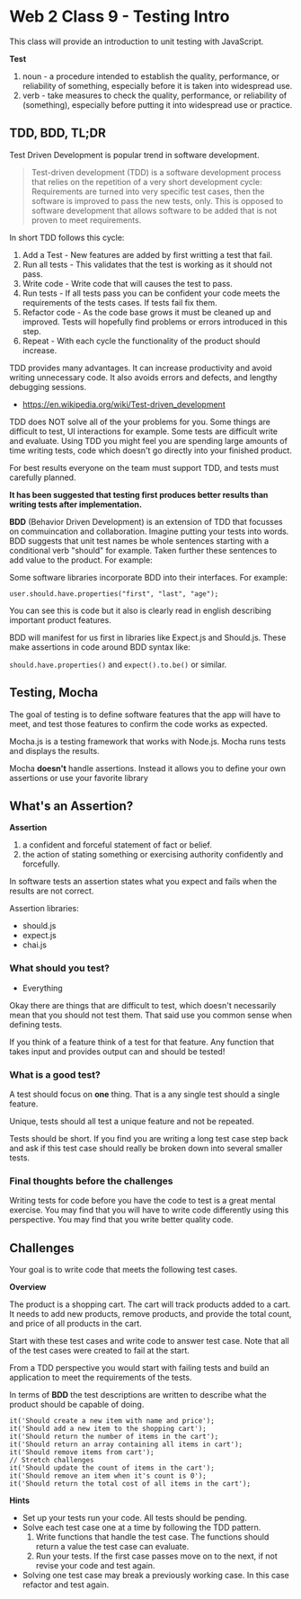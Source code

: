 # Web 2 Class 9 - Testing Intro

This class will provide an introduction to unit testing with JavaScript.

**Test**

1. noun - a procedure intended to establish the quality, performance, or reliability 
of something, especially before it is taken into widespread use.
2. verb - take measures to check the quality, performance, or reliability of 
(something), especially before putting it into widespread use or practice.

## TDD, BDD, TL;DR

Test Driven Development is popular trend in software development.

> Test-driven development (TDD) is a software development process that 
> relies on the repetition of a very short development cycle: Requirements 
> are turned into very specific test cases, then the software is improved 
> to pass the new tests, only. This is opposed to software development that 
> allows software to be added that is not proven to meet requirements.

In short TDD follows this cycle: 

1. Add a Test - New features are added by first writting a test that fail. 
2. Run all tests - This validates that the test is working as it should not pass. 
3. Write code - Write code that will causes the test to pass. 
4. Run tests - If all tests pass you can be confident your code meets the 
requirements of the tests cases. If tests fail fix them. 
5. Refactor code - As the code base grows it must be cleaned up and improved. 
Tests will hopefully find problems or errors introduced in this step. 
6. Repeat - With each cycle the functionality of the product should increase. 

TDD provides many advantages. It can increase productivity and avoid writing 
unnecessary code. It also avoids errors and defects, and lengthy debugging 
sessions.

- https://en.wikipedia.org/wiki/Test-driven_development

TDD does NOT solve all of the your problems for you. Some things are 
difficult to test, UI interactions for example. Some tests are difficult 
write and evaluate. Using TDD you might feel you are spending large amounts 
of time writing tests, code which doesn't go directly into your finished 
product. 

For best results everyone on the team must support TDD, and tests must 
carefully planned. 

**It has been suggested that testing first produces better results than 
writing tests after implementation.**

**BDD** (Behavior Driven Development) is an extension of TDD that focusses 
on commuincation and collaboration. Imagine putting your tests into words. 
BDD suggests that unit test names be whole sentences starting with a 
conditional verb "should" for example. Taken further these sentences 
to add value to the product. For example:

Some software libraries incorporate BDD into their interfaces. For example:

`user.should.have.properties("first", "last", "age");`

You can see this is code but it also is clearly read in english describing 
important product features. 

BDD will manifest for us first in libraries like Expect.js and Should.js. 
These make assertions in code around BDD syntax like: 

`should.have.properties()` and `expect().to.be()` or similar. 

## Testing, Mocha

The goal of testing is to define software features that the app will have to
meet, and test those features to confirm the code works as expected. 

Mocha.js is a testing framework that works with Node.js. Mocha runs tests
and displays the results. 

Mocha **doesn't** handle assertions. Instead it allows you to define your 
own assertions or use your favorite library

## What's an Assertion?

**Assertion**
1. a confident and forceful statement of fact or belief.
2. the action of stating something or exercising authority confidently and forcefully.

In software tests an assertion states what you expect and fails when the 
results are not correct. 

Assertion libraries: 

- should.js
- expect.js
- chai.js

### What should you test?

- Everything

Okay there are things that are difficult to test, which doesn't necessarily mean 
that you should not test them. That said use you common sense when defining 
tests. 

If you think of a feature think of a test for that feature. Any function that 
takes input and provides output can and should be tested!

### What is a good test?  

A test should focus on **one** thing. That is a any single test should a single 
feature.

Unique, tests should all test a unique feature and not be repeated. 

Tests should be short. If you find you are writing a long test case step back and
ask if this test case should really be broken down into several smaller tests. 

### Final thoughts before the challenges 

Writing tests for code before you have the code to test is a great mental exercise. 
You may find that you will have to write code differently using this perspective. 
You may find that you write better quality code. 

## Challenges

Your goal is to write code that meets the following test cases. 

**Overview**

The product is a shopping cart. The cart will track products added to a cart. 
It needs to add new products, remove products, and provide the total count, 
and price of all products in the cart. 

Start with these test cases and write code to answer test case. Note that all of 
the test cases were created to fail at the start. 

From a TDD perspective you would start with failing tests and build an application 
to meet the requirements of the tests. 

In terms of **BDD** the test descriptions are written to describe what the product
should be capable of doing. 

```
it('Should create a new item with name and price');
it('Should add a new item to the shopping cart');
it('Should return the number of items in the cart');
it('Should return an array containing all items in cart');
it('Should remove items from cart');
// Stretch challenges
it('Should update the count of items in the cart');
it('Should remove an item when it's count is 0');
it('Should return the total cost of all items in the cart');
```

**Hints** 

- Set up your tests run your code. All tests should be pending. 
- Solve each test case one at a time by following the TDD pattern. 
  1. Write functions that handle the test case. The functions should 
  return a value the test case can evaluate. 
  2. Run your tests. If the first case passes move on to the next, if 
  not revise your code and test again.
- Solving one test case may break a previously working case. In this case 
  refactor and test again. 